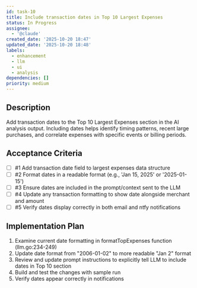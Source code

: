 ```yaml
---
id: task-10
title: Include transaction dates in Top 10 Largest Expenses
status: In Progress
assignee:
  - '@claude'
created_date: '2025-10-20 18:47'
updated_date: '2025-10-20 18:48'
labels:
  - enhancement
  - llm
  - ui
  - analysis
dependencies: []
priority: medium
---
```


## Description

<!-- SECTION:DESCRIPTION:BEGIN -->
Add transaction dates to the Top 10 Largest Expenses section in the AI analysis output. Including dates helps identify timing patterns, recent large purchases, and correlate expenses with specific events or billing periods.
<!-- SECTION:DESCRIPTION:END -->

## Acceptance Criteria
<!-- AC:BEGIN -->
- [ ] #1 Add transaction date field to largest expenses data structure
- [ ] #2 Format dates in a readable format (e.g., 'Jan 15, 2025' or '2025-01-15')
- [ ] #3 Ensure dates are included in the prompt/context sent to the LLM
- [ ] #4 Update any transaction formatting to show date alongside merchant and amount
- [ ] #5 Verify dates display correctly in both email and ntfy notifications
<!-- AC:END -->

## Implementation Plan

<!-- SECTION:PLAN:BEGIN -->
1. Examine current date formatting in formatTopExpenses function (llm.go:234-249)
2. Update date format from "2006-01-02" to more readable "Jan 2" format
3. Review and update prompt instructions to explicitly tell LLM to include dates in Top 10 section
4. Build and test the changes with sample run
5. Verify dates appear correctly in notifications
<!-- SECTION:PLAN:END -->
